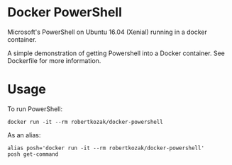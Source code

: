 # Docker PowerShell
Microsoft's PowerShell on Ubuntu 16.04 (Xenial) running in a docker container.

A simple demonstration of getting Powershell into a Docker container. See Dockerfile for more information.

# Usage
To run PowerShell:

    docker run -it --rm robertkozak/docker-powershell

 
As an alias:
    
    alias posh='docker run -it --rm robertkozak/docker-powershell'
    posh get-command
